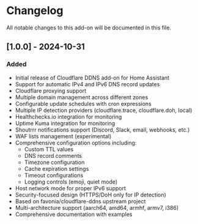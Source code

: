 # Changelog

All notable changes to this add-on will be documented in this file.

## [1.0.0] - 2024-10-31

### Added
- Initial release of Cloudflare DDNS add-on for Home Assistant
- Support for automatic IPv4 and IPv6 DNS record updates
- Cloudflare proxying support
- Multiple domain management across different zones
- Configurable update schedules with cron expressions
- Multiple IP detection providers (cloudflare.trace, cloudflare.doh, local)
- Healthchecks.io integration for monitoring
- Uptime Kuma integration for monitoring
- Shoutrrr notifications support (Discord, Slack, email, webhooks, etc.)
- WAF lists management (experimental)
- Comprehensive configuration options including:
  - Custom TTL values
  - DNS record comments
  - Timezone configuration
  - Cache expiration settings
  - Timeout configurations
  - Logging controls (emoji, quiet mode)
- Host network mode for proper IPv6 support
- Security-focused design (HTTPS/DoH only for IP detection)
- Based on favonia/cloudflare-ddns upstream project
- Multi-architecture support (aarch64, amd64, armhf, armv7, i386)
- Comprehensive documentation with examples
